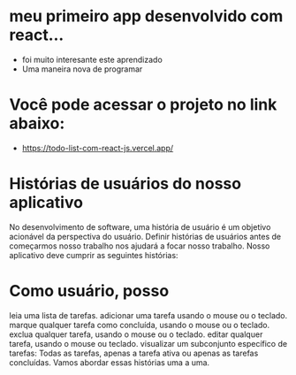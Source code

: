 # meu primeiro app desenvolvido com react...
- foi muito interesante este aprendizado
- Uma maneira nova de programar

# Você pode acessar o projeto no link abaixo:

- https://todo-list-com-react-js.vercel.app/

# Histórias de usuários do nosso aplicativo
No desenvolvimento de software, uma história de usuário é um objetivo acionável da perspectiva do usuário. Definir histórias de usuários antes de começarmos nosso trabalho nos ajudará a focar nosso trabalho. Nosso aplicativo deve cumprir as seguintes histórias:

# Como usuário, posso

leia uma lista de tarefas.
adicionar uma tarefa usando o mouse ou o teclado.
marque qualquer tarefa como concluída, usando o mouse ou o teclado.
exclua qualquer tarefa, usando o mouse ou o teclado.
editar qualquer tarefa, usando o mouse ou teclado.
visualizar um subconjunto específico de tarefas: Todas as tarefas, apenas a tarefa ativa ou apenas as tarefas concluídas.
Vamos abordar essas histórias uma a uma.